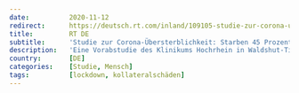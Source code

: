 ```yaml
---
date:          2020-11-12
redirect:      https://deutsch.rt.com/inland/109105-studie-zur-corona-ubersterblichkeit/
title:         RT DE
subtitle:      'Studie zur Corona-Übersterblichkeit: Starben 45 Prozent infolge des Lockdowns?'
description:   'Eine Vorabstudie des Klinikums Hochrhein in Waldshut-Tiengen belegt: Im Frühjahr gab es eine Übersterblichkeit, doch nur etwa die Hälfte der Todesfälle hatte einen Bezug zu COVID-19. Viele Menschen starben offenbar, weil sie aus Angst vor einer Ansteckung nicht zum Arzt gingen.'
country:       [DE]
categories:    [Studie, Mensch]
tags:          [lockdown, kollateralschäden]
---
```

